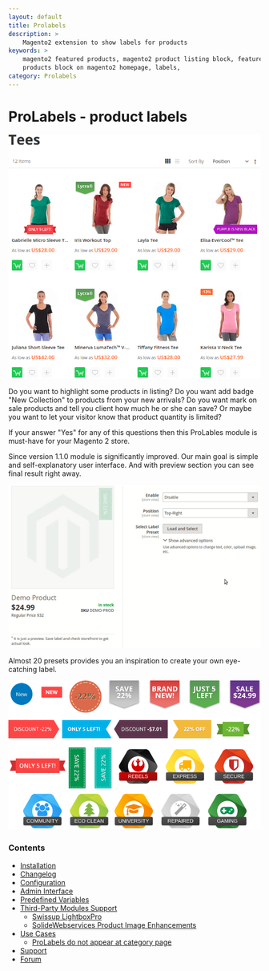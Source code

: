 ```yaml
---
layout: default
title: Prolabels
description: >
    Magento2 extension to show labels for products
keywords: >
    magento2 featured products, magento2 product listing block, featured
    products block on magento2 homepage, labels,
category: Prolabels
---
```


# ProLabels - product labels

![ProLabels example](/images/m2/prolabels/example.png)

Do you want to highlight some products in listing? Do you want add badge "New Collection" to products from your new arrivals? Do you want mark on sale products and tell you client how much he or she can save? Or maybe you want to let your visitor know that product quantity is limited?

If your answer "Yes" for any of this questions then this ProLables module is must-have for your Magento 2 store.

Since version 1.1.0 module is significantly improved. Our main goal is simple and self-explanatory user interface. And with preview section you can see final result right away.

![ProLabels preview demo](/images/m2/prolabels/preview-demo.gif)

Almost 20 presets provides you an inspiration to create your own eye-catching label.

![ProLabels presets](/images/m2/prolabels/presets-120.png)

### Contents

* [Installation](installation/)
* [Changelog](changelog/)
* [Configuration](configuration/)
* [Admin Interface](interfaces/)
* [Predefined Variables](predefined/)
* [Third-Party Modules Support](third-party/)
    - [Swissup LightboxPro](third-party/#swissup-lightboxpro)
    - [SolideWebservices Product Image Enhancements](third-party/#solidewebservices-product-image-enhancements)
* [Use Cases](use-cases/)
    * [ProLabels do not appear at category page](use-cases/#prolabels-do-not-appear-at-category-page)
* [Support](https://swissuplabs.com/contacts/)
* [Forum](https://swissuplabs.com/magento-forum/)
